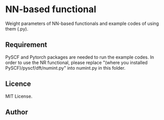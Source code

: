 NN-based functional
====



Weight parameters of NN-based functionals and example codes of using them (.py).


## Requirement
PySCF and Pytorch packages are needed to run the example codes.
In order to use the NR functional, please replace 
"(where you installed PySCF)/pyscf/dft/numint.py"
into numint.py in this folder.


## Licence

MIT License.

## Author


